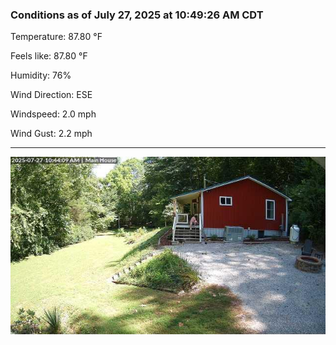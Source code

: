 ### Conditions as of July 27, 2025 at 10:49:26 AM CDT 

Temperature: 87.80 &deg;F

Feels like: 87.80 &deg;F

Humidity: 76%

Wind Direction: ESE

Windspeed: 2.0 mph

Wind Gust: 2.2 mph

---

<img src="./images/latest.jpeg"/>

